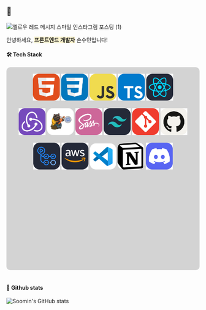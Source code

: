 ## 👋

<!--
**SOOMin13/SOOMin13** is a ✨ _special_ ✨

Here are some ideas to get you started:

- 🔭 I’m currently working on ...
- 🌱 I’m currently learning ...
- 👯 I’m looking to collaborate on ...
- 🤔 I’m looking for help with ...
- 💬 Ask me about ...
- 📫 How to reach me: ...
- 😄 Pronouns: ...
- ⚡ Fun fact: ...
-->

![엘로우 레드 메시지 스마일 인스타그램 포스팅 (1)](https://github.com/user-attachments/assets/c29f7bbf-e111-46ea-9415-218add2cc639)

안녕하세요, <span style='font-weight: 600; background-color: #FFF7D2'>프론트엔드 개발자</span> 손수민입니다!

<!-- ## 👩🏻‍💻 Career & Experience

| Name                               | Organization                          | Date                               | Description                                                                                               |
| ---------------------------------- | ------------------------------------- | ---------------------------------- | --------------------------------------------------------------------------------------------------------- |
| 합동 프로젝트 <br/>프론트엔드 팀장 | OZ Codeing School                     | 2024.11 ~                          | 사업 개발, 프론트엔드, 백엔드 3팀이 함께하는 합동 프로젝트에서 <Br/>프론트엔드 팀장을 맡아 역할을 수행함. |
| 프론트엔드 <br/>초격차 부트캠프    | OZ Codeing School                     | 2024.06 ~                          | 프론트엔드 개발자로 진로 전환을 위한 새로운 도전!                                                         |
| 간호사 면허 취득                   | 보건복지부                            | 2024.03.12                         | 간호사 국가고시 합격, 학사 학위 취득 후 면허증 수여받음.                                                  |
| 성적 우수 장학                     | 대구보건대학교 <br/>간호대학 간호학과 | 2022년도 1학기,<br/>2019년도 1학기 | 총 2번의 성적장학 수혜 경험                                                                               |
| 학술대회 우수상                    | 대구보건대학교 <br/>간호대학 간호학과 | 2021.10.05                         | 간호대학 학술대회에서 우수상 수상                                                                         | -->

#### 🛠️ Tech Stack

<div style='background-color: lightgray; border-radius: 10px; height:530px; text-align:center;'>
<br/>

<img src='TechStackIcon/HTML.svg' width='70'>
<img src='TechStackIcon/CSS.svg' width='70'>
<img src='TechStackIcon/JavaScript.svg' width='70'>
<img src='TechStackIcon/TypeScript.svg' width='70'>
<img src='TechStackIcon/React.svg' width='70'>
<br/>
<br/>
<img src='TechStackIcon/Redux.svg' width='70'>
<img src="TechStackIcon/zustand.png" alt="zustand" width="70" style='border-radius:15px;'>
<img src='TechStackIcon/Sass.svg' width='70'>
<img src='TechStackIcon/TailwindCSS-Dark.svg' width='70'>
<img src='TechStackIcon/Git.svg' width='70'>
<img src='TechStackIcon/Github-Light.svg' width='70'>
<br/>
<br/>
<img src='TechStackIcon/GithubActions-Dark.svg' width='70'>
<img src='TechStackIcon/AWS-Dark.svg' width='70'>
<img src='TechStackIcon/Visual_Studio_Code.svg' width='50' style='padding:9px; background-color: white; border-radius:15px;'>
<img src="TechStackIcon/notion.png" alt="zustand" width="70" style='border-radius:15px;'>
<img src='TechStackIcon/Discord.svg' width='70'>
</div>
<br/>

#### 🌱 Github stats

<img src="https://github-readme-stats.vercel.app/api?username=SOOMin13&rank_icon=github" alt="Soomin's GitHub stats" />



